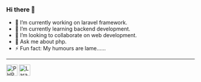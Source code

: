 ### Hi there 👋

- 🔭 I’m currently working on laravel framework.
- 🌱 I’m currently learning backend development.
- 👯 I’m looking to collaborate on web development.
- 💬 Ask me about php.
- ⚡ Fun fact: My humours are lame......
<hr>
<img src="https://www.php.net/images/logos/new-php-logo.svg" alt="PHP" width="auto" height="30">
<img src="https://clickaplicaciones.com/images/laravel.webp" alt="Laravel" width="auto" height="30">
